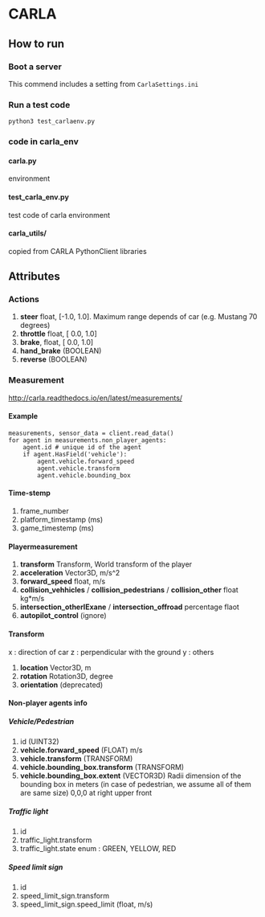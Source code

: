 # CARLA
## How to run
### Boot a server
This commend includes a setting from `CarlaSettings.ini`

### Run a test code
`python3 test_carlaenv.py`

### code in carla_env
#### carla.py
environment

#### test_carla_env.py
test code of carla environment

#### carla_utils/
copied from CARLA PythonClient libraries

## Attributes
### Actions
1. **steer** float, [-1.0, 1.0]. 
Maximum range depends of car (e.g. Mustang 70 degrees)
2. **throttle**
	float, [ 0.0, 1.0]
3. **brake**, float, [ 0.0, 1.0]
4.  **hand_brake** (BOOLEAN)
5. **reverse**  (BOOLEAN)

### Measurement
http://carla.readthedocs.io/en/latest/measurements/
#### Example
```
measurements, sensor_data = client.read_data()
for agent in measurements.non_player_agents:
    agent.id # unique id of the agent
    if agent.HasField('vehicle'):
        agent.vehicle.forward_speed
        agent.vehicle.transform
        agent.vehicle.bounding_box
```

#### Time-stemp
1. frame_number
2. platform_timestamp (ms)
3. game_timestemp (ms)

#### Playermeasurement
1. **transform**
	Transform, World transform of the player
2. **acceleration**
	Vector3D, m/s^2
3. **forward_speed**
	float, m/s
4. **collision_vehhicles** / **collision_pedestrians** / **collision_other**
	float kg*m/s
5. **intersection_otherlExane** / **intersection_offroad** 
	percentage flaot
6. **autopilot_control** (ignore)

#### Transform
x : direction of car
z : perpendicular with the ground
y : others

1. **location**
	Vector3D, m
2. **rotation**
	Rotation3D, degree
3. **orientation** (deprecated)

#### Non-player agents info
##### Vehicle/Pedestrian
1. id (UINT32)
2. **vehicle.forward_speed** (FLOAT) m/s
3. **vehicle.transform**  (TRANSFORM)
4. **vehicle.bounding_box.transform**  (TRANSFORM)
5. **vehicle.bounding_box.extent**  (VECTOR3D)
	Radii dimension of the bounding box in meters (in case of pedestrian, we assume all of them are same size)
	0,0,0 at right upper front

##### Traffic light
1. id
2. traffic_light.transform
3. traffic_light.state
	enum : GREEN, YELLOW, RED

##### Speed limit sign
1. id
2. speed_limit_sign.transform
3. speed_limit_sign.speed_limit  (float, m/s)
